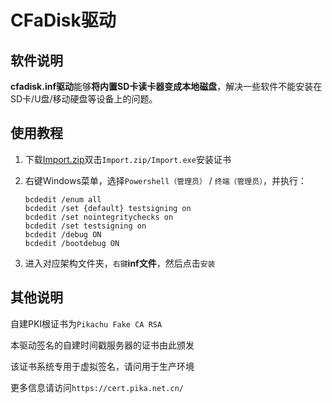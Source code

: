 # CFaDisk驱动

## 软件说明

**cfadisk.inf驱动**能够**将内置SD卡读卡器变成本地磁盘**，解决一些软件不能安装在SD卡/U盘/移动硬盘等设备上的问题。

## 使用教程

1. 下载[Import.zip]()双击`Import.zip/Import.exe`安装证书

2. 右键Windows菜单，选择`Powershell（管理员）` / `终端（管理员）`，并执行：

   ```
   bcdedit /enum all
   bcdedit /set {default} testsigning on
   bcdedit /set nointegritychecks on
   bcdedit /set testsigning on
   bcdedit /debug ON
   bcdedit /bootdebug ON
   ```

3. 进入对应架构文件夹，`右键`**inf文件**，然后点击`安装`

## 其他说明

自建PKI根证书为`Pikachu Fake CA RSA`

本驱动签名的自建时间戳服务器的证书由此颁发

该证书系统专用于虚拟签名，请问用于生产环境

更多信息请访问`https://cert.pika.net.cn/`
